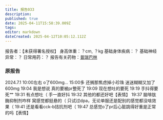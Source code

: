 ```yaml
---
title: 报告033
description: 
published: true
date: 2025-04-11T15:58:39.009Z
tags: 
editor: markdown
dateCreated: 2025-04-12T10:05:12.112Z
---
```


报告者：【未获得署名授权】
身高体重：？cm, ？kg
基础身体疾病：？
基础神经异常：？
日常用药：？
报告有关药物：[普瑞巴林](/PR80/)

### 原报告
2024.7.1
10:00左右 o了600mg...
15:00多 还搁那焦虑掉小珍珠 迷迷糊糊又加了600mg
19:04 我是想说 真的要被pr整死了
19:09 现在想吐的要死
19:19 手抖得要死艹
19:31 有点想吐（   手一直好抖
19:32 其他的都还好吧【表情】
19:37 脑啡肽酶抑制剂咋样   窝感觉都挺悬的（   只试过dpa，无论单服还是配别的感觉都没啥效果（
19:41 还是看看cck-b拮抗剂吧（
19:47 总感觉o了pr后心脏跳得好重是正常的吗【表情】
